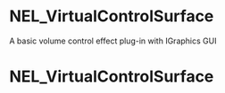 # NEL_VirtualControlSurface
A basic volume control effect plug-in with IGraphics GUI
# NEL_VirtualControlSurface
